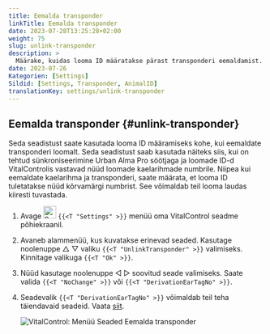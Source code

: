 ```yaml
---
title: Eemalda transponder
linkTitle: Eemalda transponder
date: 2023-07-28T13:25:28+02:00
weight: 75
slug: unlink-transponder
description: >
  Määrake, kuidas looma ID määratakse pärast transponderi eemaldamist.
date: 2023-07-26
Kategorien: [Settings]
Sildid: [Settings, Transponder, AnimalID]
translationKey: settings/unlink-transponder
---
```

## Eemalda transponder {#unlink-transponder}

Seda seadistust saate kasutada looma ID määramiseks kohe, kui eemaldate transponderi loomalt. Seda seadistust saab kasutada näiteks siis, kui on tehtud sünkroniseerimine Urban Alma Pro söötjaga ja loomade ID-d VitalControlis vastavad nüüd loomade kaelarihmade numbrile. Niipea kui eemaldate kaelarihma ja transponderi, saate määrata, et looma ID tuletatakse nüüd kõrvamärgi numbrist. See võimaldab teil looma laudas kiiresti tuvastada.

1. Avage <img src="/icons/gear.svg" width="25" align="bottom" alt="Settings" /> `{{<T "Settings" >}}` menüü oma VitalControl seadme põhiekraanil.

2. Avaneb alammenüü, kus kuvatakse erinevad seaded. Kasutage noolenuppe △ ▽ valiku `{{<T "UnlinkTransponder" >}}` valimiseks. Kinnitage valikuga `{{<T "Ok" >}}`.

3. Nüüd kasutage noolenuppe ◁ ▷ soovitud seade valimiseks. Saate valida `{{<T "NoChange" >}}` või `{{<T "DerivationEarTagNo" >}}`.

4. Seadevalik `{{<T "DerivationEarTagNo" >}}` võimaldab teil teha täiendavaid seadeid. Vaata [siit](/et/docs/settings/animal-registration/#digit-of-the-new-id).

   ![VitalControl: Menüü Seaded Eemalda transponder](../images/unlink-transponder.png "Eemalda transponder")
